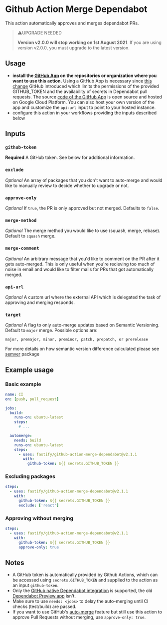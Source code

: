 # Github Action Merge Dependabot

This action automatically approves and merges dependabot PRs.

> ⚠️UPGRADE NEEDED
>  
> **Version v2.0.0 will stop working on 1st August 2021**. If you are using version v2.0.0, you must upgrade to the latest version. 

## Usage

- **install the [GitHub App](https://github.com/apps/dependabot-merge-action) on the repositories or organization where you want to use this action.** Using a GitHub App is necessary since [this change](https://github.blog/changelog/2021-02-19-github-actions-workflows-triggered-by-dependabot-prs-will-run-with-read-only-permissions/) GitHub introduced which limits the permissions of the provided GITHUB_TOKEN and the availability of secrets in Dependabot pull requests. The source [code of the GitHub App](https://github.com/fastify/dependabot-merge-action-app/) is open source and hosted on Google Cloud Platform. You can also host your own version of the app and customize the `api-url` input to point to your hosted instance.
- configure this action in your workflows providing the inputs described below

## Inputs

### `github-token`

**Required** A GitHub token. See below for additional information.

### `exclude`

_Optional_ An array of packages that you don't want to auto-merge and would like to manually review to decide whether to upgrade or not.

### `approve-only`

_Optional_ If `true`, the PR is only approved but not merged. Defaults to `false`.

### `merge-method`

_Optional_ The merge method you would like to use (squash, merge, rebase). Default to `squash` merge.

### `merge-comment`

_Optional_ An arbitrary message that you'd like to comment on the PR after it gets auto-merged. This is only useful when you're recieving too much of noise in email and would like to filter mails for PRs that got automatically merged.

### `api-url`

_Optional_ A custom url where the external API which is delegated the task of approving and merging responds.

### `target`

_Optional_ A flag to only auto-merge updates based on Semantic Versioning. Default to `major` merge. Possible options are:

`major, premajor, minor, preminor, patch, prepatch, or prerelease`

For more details on how semantic version difference calculated please see [semver](https://www.npmjs.com/package/semver) package


## Example usage

### Basic example

```yml
name: CI
on: [push, pull_request]

jobs:
  build:
    runs-on: ubuntu-latest
    steps:
      # ...

  automerge:
    needs: build
    runs-on: ubuntu-latest
    steps:
      - uses: fastify/github-action-merge-dependabot@v2.1.1
        with:
          github-token: ${{ secrets.GITHUB_TOKEN }}
```

### Excluding packages

```yml
steps:
  - uses: fastify/github-action-merge-dependabot@v2.1.1
    with:
      github-token: ${{ secrets.GITHUB_TOKEN }}
      exclude: ['react']
```

### Approving without merging

```yml
steps:
  - uses: fastify/github-action-merge-dependabot@v2.1.1
    with:
      github-token: ${{ secrets.GITHUB_TOKEN }}
      approve-only: true
```

## Notes

- A GitHub token is automatically provided by Github Actions, which can be accessed using `secrets.GITHUB_TOKEN` and supplied to the action as an input `github-token`.
- Only the [GitHub native Dependabot integration](https://docs.github.com/en/github/administering-a-repository/keeping-your-dependencies-updated-automatically) is supported, the old [Dependabot Preview app](https://github.com/marketplace/dependabot-preview) isn't.
- Make sure to use `needs: <jobs>` to delay the auto-merging until CI checks (test/build) are passed.
- If you want to use GitHub's [auto-merge](https://docs.github.com/en/github/collaborating-with-issues-and-pull-requests/automatically-merging-a-pull-request) feature but still use this action to approve Pull Requests without merging, use `approve-only: true`.
